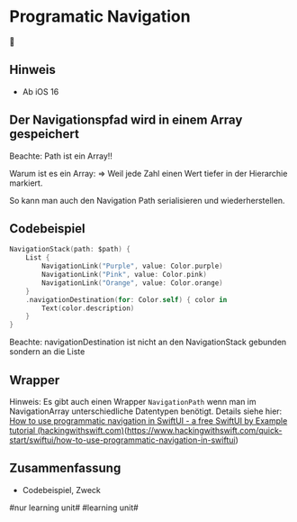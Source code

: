 # Programatic Navigation
🧭

## Hinweis

- Ab iOS 16

## Der Navigationspfad wird in einem Array gespeichert

Beachte: Path ist ein Array!!

Warum ist es ein Array: =\> Weil jede Zahl einen Wert tiefer in der Hierarchie markiert.

So kann man auch den Navigation Path serialisieren und wiederherstellen. 


## Codebeispiel

```swift
NavigationStack(path: $path) {
    List {
        NavigationLink("Purple", value: Color.purple)
        NavigationLink("Pink", value: Color.pink)
        NavigationLink("Orange", value: Color.orange)
    }
    .navigationDestination(for: Color.self) { color in
        Text(color.description)
    }
}
```

Beachte: navigationDestination ist nicht an den NavigationStack gebunden sondern an die Liste

## Wrapper

Hinweis: Es gibt auch einen Wrapper `NavigationPath` wenn man im NavigationArray unterschiedliche Datentypen benötigt. Details siehe hier: [How to use programmatic navigation in SwiftUI - a free SwiftUI by Example tutorial (hackingwithswift.com)]()(https://www.hackingwithswift.com/quick-start/swiftui/how-to-use-programmatic-navigation-in-swiftui)

## Zusammenfassung
- Codebeispiel, Zweck







#nur learning unit# #learning unit#